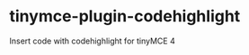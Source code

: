 tinymce-plugin-codehighlight
============================

 Insert code with codehighlight for tinyMCE 4 

